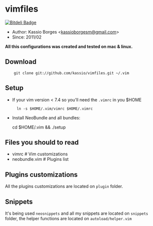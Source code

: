 # vimfiles

[![Bitdeli Badge](https://d2weczhvl823v0.cloudfront.net/kassio/vimfiles/trend.png)](https://bitdeli.com/free "Bitdeli Badge")

* Author: Kassio Borges <<kassioborgesm@gmail.com>>
* Since: 2011/02

<b>All this configurations was created and tested on mac & linux.</b>

## Download

        git clone git://github.com/kassio/vimfiles.git ~/.vim

## Setup

* If your vim version < 7.4 so you'll need the `.vimrc` in you $HOME

        ln -s $HOME/.vim/vimrc $HOME/.vimrc

* Install NeoBundle and all bundles:

	cd $HOME/.vim && ./setup

## Files you should to read

* vimrc         # Vim customizations
* neobundle.vim # Plugins list

## Plugins customizations

All the plugins customizations are located on `plugin` folder.

## Snippets

It's being used `neosnippets` and all my snippets are located on `snippets`
folder, the helper functions are located on `autoload/helper.vim`
